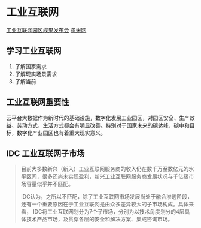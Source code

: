 # 工业互联网

[工业互联网园区成果发布会](https://live.polyv.cn/watch/2507333)
[忽米网](https://www.360humi.com/)

## 学习工业互联网

1. 了解国家需求
2. 了解现实场景需求
3. 了解当前

## 工业互联网重要性

云平台大数据作为新时代的基础设施，数字化发展工业园区，对园区安全、生产效益、劳动方式、生活方式都会有明显改善。特别对于国家未来的碳达峰、碳中和目标，数字化产业园区也有着重大现实意义。

## IDC 工业互联网子市场

> 目前大多数新兴（新入）工业互联网服务商的收入仍在数千万至数亿元的水平区间，很多还尚未实现盈利，新兴工业互联网服务商发展状况与千亿级市场容量似乎并不匹配。
>
> IDC认为，之所以不匹配，除了工业互联网市场发展尚处于融合渗透阶段，还有一个重要原因在于工业互联网是由众多差异较大的子市场构成。具体来看， IDC将工业互联网划分为7个子市场，分别为以技术角度划分的4层具体技术产品市场，及贯穿各层的安全和解决方案、集成咨询市场。

